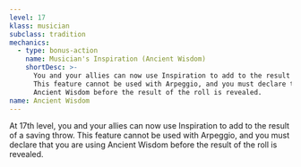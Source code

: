 ```yaml
---
level: 17
klass: musician
subclass: tradition
mechanics:
  - type: bonus-action
    name: Musician's Inspiration (Ancient Wisdom)
    shortDesc: >-
      You and your allies can now use Inspiration to add to the result of a saving throw.
      This feature cannot be used with Arpeggio, and you must declare that you are using
      Ancient Wisdom before the result of the roll is revealed.
name: Ancient Wisdom
---
```

At 17th level, you and your allies can now use Inspiration to add to the result of a saving throw.
This feature cannot be used with Arpeggio, and you must declare that you are using
Ancient Wisdom before the result of the roll is revealed.
